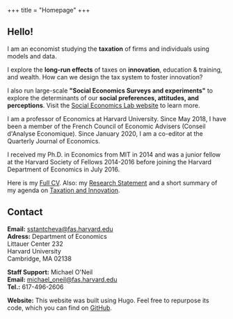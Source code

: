 +++
title = "Homepage"
+++

## Hello!

I am an economist studying the **taxation** of firms and individuals using models and data.

I explore the **long-run effects** of taxes on **innovation**, education & training, and wealth. How can we design the tax system to foster innovation?

I also run large-scale **"Social Economics Surveys and experiments"** to explore the determinants of our **social preferences, attitudes, and perceptions**. Visit the [Social Economics Lab website](http://socialeconomicslab.org/) to learn more. 


I am a professor of Economics at Harvard University. Since May 2018, I have been a member of the French Council of Economic Advisers (Conseil d'Analyse Economique).  Since January 2020, I am a co-editor at the Quarterly Journal of Economics.

I received my Ph.D. in Economics from MIT in 2014 and was a junior fellow at the Harvard Society of Fellows 2014-2016 before joining the Harvard Department of Economics in July 2016.

Here is my [Full CV](https://scholar.harvard.edu/files/stantcheva/files/cv_sstantcheva_nov2019.pdf). Also: my [Research Statement](https://scholar.harvard.edu/files/stantcheva/files/stantcheva_research_statement_v1.pdf) and a short summary of my agenda on [Taxation and Innovation](https://www.nber.org/reporter/2018number3/stantcheva.html). 


## Contact

**Email:** [sstantcheva@fas.harvard.edu](sstantcheva@fas.harvard.edu)  
**Adress:** 
Department of Economics  
Littauer Center 232  
Harvard University  
Cambridge, MA  02138  

**Staff Support:** Michael O'Neil  
**Email:** [michael_oneil@fas.harvard.edu](michael_oneil@fas.harvard.edu)  
**Tel.:** 617-496-2606  


**Website:** This website was built using Hugo. Feel free to repurpose its code, which you can find on [GitHub](https://github.com/cschesch/stefanie-stantcheva).